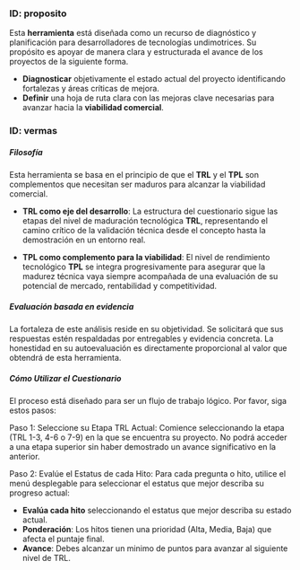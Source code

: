 ### ID: proposito
Esta **herramienta** está diseñada como un recurso de diagnóstico y planificación para desarrolladores de tecnologías undimotrices. Su propósito es apoyar de manera clara y estructurada el avance de los proyectos de la siguiente forma.

* **Diagnosticar** objetivamente el estado actual del proyecto identificando fortalezas y áreas críticas de mejora.
* **Definir** una hoja de ruta clara con las mejoras clave necesarias para avanzar hacia la **viabilidad comercial**.

### ID: vermas

##### Filosofía

Esta herramienta se basa en el principio de que el **TRL** y el **TPL** son complementos que necesitan ser maduros para alcanzar la viabilidad comercial.

* **TRL como eje del desarrollo**: La estructura del cuestionario sigue las etapas del nivel de maduración tecnológica **TRL**, representando el camino crítico de la validación técnica desde el concepto hasta la demostración en un entorno real.

* **TPL como complemento para la viabilidad**: El nivel de rendimiento tecnológico **TPL** se integra progresivamente para asegurar que la madurez técnica vaya siempre acompañada de una evaluación de su potencial de mercado, rentabilidad y competitividad.

##### Evaluación basada en evidencia

La fortaleza de este análisis reside en su objetividad. Se solicitará que sus respuestas estén respaldadas por entregables y evidencia concreta. La honestidad en su autoevaluación es directamente proporcional al valor que obtendrá de esta herramienta.

##### Cómo Utilizar el Cuestionario

El proceso está diseñado para ser un flujo de trabajo lógico. Por favor, siga estos pasos:

Paso 1: Seleccione su Etapa TRL Actual: Comience seleccionando la etapa (TRL 1-3, 4-6 o 7-9) en la que se encuentra su proyecto. No podrá acceder a una etapa superior sin haber demostrado un avance significativo en la anterior.

Paso 2: Evalúe el Estatus de cada Hito: Para cada pregunta o hito, utilice el menú desplegable para seleccionar el estatus que mejor describa su progreso actual:

* **Evalúa cada hito** seleccionando el estatus que mejor describa su estado actual.
* **Ponderación**: Los hitos tienen una prioridad (Alta, Media, Baja) que afecta el puntaje final.
* **Avance**: Debes alcanzar un minimo de puntos para avanzar al siguiente nivel de TRL.